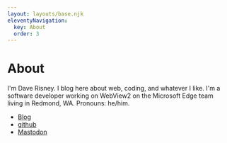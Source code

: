 ```yaml
---
layout: layouts/base.njk
eleventyNavigation:
  key: About
  order: 3
---
```

# About

I'm Dave Risney. I blog here about web, coding, and whatever I like. I'm a software developer working on WebView2 on the Microsoft Edge team living in Redmond, WA. Pronouns: he/him.

* [Blog](https://deletethis.net/dave/)
* [github](https://github.com/david-risney/)
* [Mastodon](https://infosec.exchange/@davidrisney)